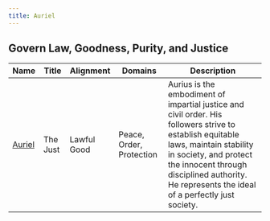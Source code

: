 ```yaml
---
title: Auriel
---
```


## Govern Law, Goodness, Purity, and Justice

| Name | Title | Alignment | Domains | Description |
| --- | --- | --- | --- | --- |
| [Auriel](/src/assets/pantheons/white_pantheon/Auriel.jpg) | The Just | Lawful Good | Peace, Order, Protection | Aurius is the embodiment of impartial justice and civil order. His followers strive to establish equitable laws, maintain stability in society, and protect the innocent through disciplined authority. He represents the ideal of a perfectly just society. |
